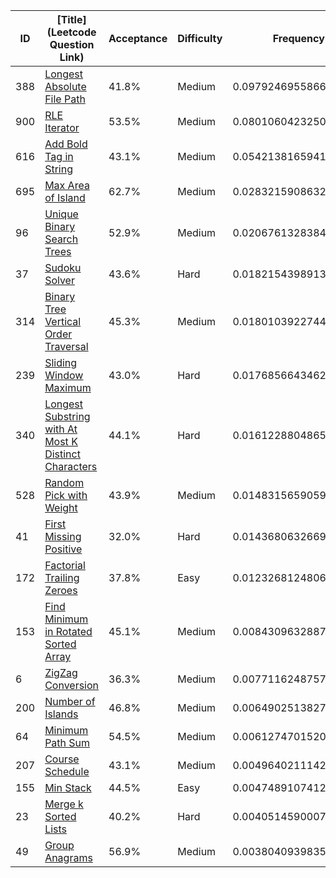 |ID|[Title](Leetcode Question Link)|Acceptance|Difficulty|Frequency|
|----|-----|----|---|---|
|388|[Longest Absolute File Path]( https://leetcode.com/problems/longest-absolute-file-path)|41.8%|Medium|0.09792469558666919|
|900|[RLE Iterator]( https://leetcode.com/problems/rle-iterator)|53.5%|Medium|0.08010604232504882|
|616|[Add Bold Tag in String]( https://leetcode.com/problems/add-bold-tag-in-string)|43.1%|Medium|0.05421381659414747|
|695|[Max Area of Island]( https://leetcode.com/problems/max-area-of-island)|62.7%|Medium|0.028321590863246118|
|96|[Unique Binary Search Trees]( https://leetcode.com/problems/unique-binary-search-trees)|52.9%|Medium|0.02067613283842731|
|37|[Sudoku Solver]( https://leetcode.com/problems/sudoku-solver)|43.6%|Hard|0.01821543989134118|
|314|[Binary Tree Vertical Order Traversal]( https://leetcode.com/problems/binary-tree-vertical-order-traversal)|45.3%|Medium|0.018010392274465332|
|239|[Sliding Window Maximum]( https://leetcode.com/problems/sliding-window-maximum)|43.0%|Hard|0.01768566434627554|
|340|[Longest Substring with At Most K Distinct Characters]( https://leetcode.com/problems/longest-substring-with-at-most-k-distinct-characters)|44.1%|Hard|0.016122880486563188|
|528|[Random Pick with Weight]( https://leetcode.com/problems/random-pick-with-weight)|43.9%|Medium|0.014831565905995232|
|41|[First Missing Positive]( https://leetcode.com/problems/first-missing-positive)|32.0%|Hard|0.014368063266920193|
|172|[Factorial Trailing Zeroes]( https://leetcode.com/problems/factorial-trailing-zeroes)|37.8%|Easy|0.012326812480658571|
|153|[Find Minimum in Rotated Sorted Array]( https://leetcode.com/problems/find-minimum-in-rotated-sorted-array)|45.1%|Medium|0.008430963288799368|
|6|[ZigZag Conversion]( https://leetcode.com/problems/zigzag-conversion)|36.3%|Medium|0.0077116248757144665|
|200|[Number of Islands]( https://leetcode.com/problems/number-of-islands)|46.8%|Medium|0.006490251382779317|
|64|[Minimum Path Sum]( https://leetcode.com/problems/minimum-path-sum)|54.5%|Medium|0.006127470152097104|
|207|[Course Schedule]( https://leetcode.com/problems/course-schedule)|43.1%|Medium|0.004964021114211758|
|155|[Min Stack]( https://leetcode.com/problems/min-stack)|44.5%|Easy|0.00474891074128171|
|23|[Merge k Sorted Lists]( https://leetcode.com/problems/merge-k-sorted-lists)|40.2%|Hard|0.004051459000748015|
|49|[Group Anagrams]( https://leetcode.com/problems/group-anagrams)|56.9%|Medium|0.0038040939835560453|
